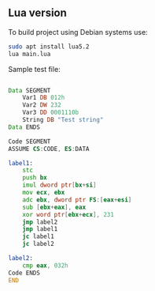 ## Lua version

To build project using Debian systems use:
```bash
sudo apt install lua5.2
lua main.lua
```

Sample test file:
```asm

Data SEGMENT
    Var1 DB 012h
    Var2 DW 232
    Var3 DD 0001110b
    String DB "Test string"
Data ENDS

Code SEGMENT
ASSUME CS:CODE, ES:DATA     

label1:
    stc
    push bx
    imul dword ptr[bx+si]
    mov ecx, ebx
    adc ebx, dword ptr FS:[eax+esi]
    sub [ebx+eax], eax
    xor word ptr[ebx+ecx], 231
    jmp label2
    jmp label1
    jc label1
    jc label2

label2:
    cmp eax, 032h
Code ENDS
END
```
